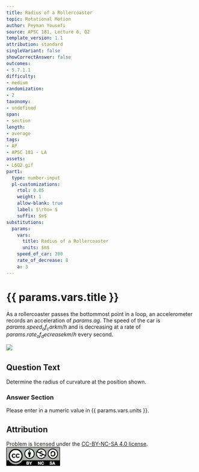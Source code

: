 ```yaml
---
title: Radius of a Rollercoaster
topic: Rotational Motion
author: Peyman Yousefi
source: APSC 181, Lecture 6, Q2
template_version: 1.1
attribution: standard
singleVariant: false
showCorrectAnswer: false
outcomes:
- 5.7.1.1
difficulty:
- medium
randomization:
- 2
taxonomy:
- undefined
span:
- section
length:
- average
tags:
- AP
- APSC 181 - LA
assets:
- L6Q2.gif
part1:
  type: number-input
  pl-customizations:
    rtol: 0.05
    weight: 1
    allow-blank: true
    label: $\rho= $
    suffix: $m$
substitutions:
  params:
    vars:
      title: Radius of a Rollercoaster
      units: $m$
    speed_of_car: 200
    rate_of_decrease: 8
    a: 3
---
```

# {{ params.vars.title }}
As a rollercoaster passes the bottommost point in a loop, an accelerometer records an acceleration of ${{params.a}}g$.
The speed of the car is ${{params.speed_of_car}}km/h$ and is decreasing at a rate of ${{params.rate_of_decrease}}km/h$ every second.

<img src="L6Q2.gif" width=85%>

## Question Text

Determine the radius of curvature at the position shown.

### Answer Section

Please enter in a numeric value in {{ params.vars.units }}.

## Attribution

Problem is licensed under the [CC-BY-NC-SA 4.0 license](https://creativecommons.org/licenses/by-nc-sa/4.0/).<br> ![The Creative Commons 4.0 license requiring attribution-BY, non-commercial-NC, and share-alike-SA license.](https://raw.githubusercontent.com/firasm/bits/master/by-nc-sa.png)